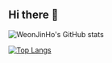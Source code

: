 ## Hi there 👋

<!--
**weonjinho/weonjinho** is a ✨ _special_ ✨ repository because its `README.md` (this file) appears on your GitHub profile.

Here are some ideas to get you started:

- 🔭 I’m currently working on ...
- 🌱 I’m currently learning ...
- 👯 I’m looking to collaborate on ...
- 🤔 I’m looking for help with ...
- 💬 Ask me about ...
- 📫 How to reach me: ...
- 😄 Pronouns: ...
- ⚡ Fun fact: ...
-->
![WeonJinHo's GitHub stats](https://github-readme-stats.vercel.app/api?username=weonjinho&show_icons=true&theme=vue-dark)

[![Top Langs](https://github-readme-stats.vercel.app/api/top-langs/?username=weonjinho)](https://github.com/anuraghazra/github-readme-stats)
